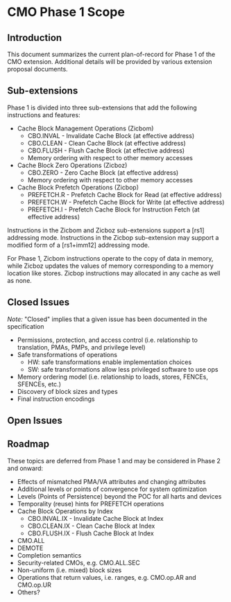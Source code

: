 # CMO Phase 1 Scope

## Introduction

This document summarizes the current plan-of-record for Phase 1 of the CMO
extension. Additional details will be provided by various extension proposal
documents.

## Sub-extensions

Phase 1 is divided into three sub-extensions that add the following
instructions and features:

* Cache Block Management Operations (Zicbom)
  * CBO.INVAL - Invalidate Cache Block (at effective address)
  * CBO.CLEAN - Clean Cache Block (at effective address)
  * CBO.FLUSH - Flush Cache Block (at effective address)
  * Memory ordering with respect to other memory accesses
* Cache Block Zero Operations (Zicboz)
  * CBO.ZERO - Zero Cache Block (at effective address)
  * Memory ordering with respect to other memory accesses
* Cache Block Prefetch Operations (Zicbop)
  * PREFETCH.R - Prefetch Cache Block for Read (at effective address)
  * PREFETCH.W - Prefetch Cache Block for Write (at effective address)
  * PREFETCH.I - Prefetch Cache Block for Instruction Fetch (at effective
    address)

Instructions in the Zicbom and Zicboz sub-extensions support a [rs1] addressing
mode. Instructions in the Zicbop sub-extension may support a modified form of a
[rs1+imm12] addressing mode.

For Phase 1, Zicbom instructions operate to the copy of data in memory, while
Zicboz updates the values of memory corresponding to a memory location like
stores. Zicbop instructions may allocated in any cache as well as none.

## Closed Issues

_Note:_ "Closed" implies that a given issue has been documented in the
specification

* Permissions, protection, and access control (i.e. relationship to translation,
  PMAs, PMPs, and privilege level)
* Safe transformations of operations
  * HW: safe transformations enable implementation choices
  * SW: safe transformations allow less privileged software to use ops
* Memory ordering model (i.e. relationship to loads, stores, FENCEs, SFENCEs, etc.)
* Discovery of block sizes and types
* Final instruction encodings

## Open Issues


## Roadmap

These topics are deferred from Phase 1 and may be considered in Phase 2 and
onward:

* Effects of mismatched PMA/VA attributes and changing attributes
* Additional levels or points of convergence for system optimization
* Levels (Points of Persistence) beyond the POC for all harts and devices
* Temporality (reuse) hints for PREFETCH operations
* Cache Block Operations by Index
  * CBO.INVAL.IX - Invalidate Cache Block at Index
  * CBO.CLEAN.IX - Clean Cache Block at Index
  * CBO.FLUSH.IX - Flush Cache Block at Index
* CMO.ALL
* DEMOTE
* Completion semantics
* Security-related CMOs, e.g. CMO.ALL.SEC
* Non-uniform (i.e. mixed) block sizes
* Operations that return values, i.e. ranges, e.g. CMO.op.AR and CMO.op.UR
* Others?
